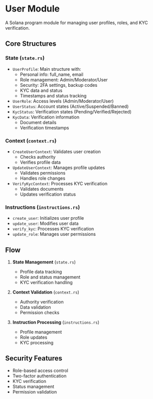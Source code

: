 # User Module

A Solana program module for managing user profiles, roles, and KYC verification.

## Core Structures

### State (`state.rs`)
- `UserProfile`: Main structure with:
  - Personal info: full_name, email
  - Role management: Admin/Moderator/User
  - Security: 2FA settings, backup codes
  - KYC data and status
  - Timestamps and status tracking
- `UserRole`: Access levels (Admin/Moderator/User)
- `UserStatus`: Account states (Active/Suspended/Banned)
- `KycStatus`: Verification states (Pending/Verified/Rejected)
- `KycData`: Verification information
  - Document details
  - Verification timestamps

### Context (`context.rs`)
- `CreateUserContext`: Validates user creation
  - Checks authority
  - Verifies profile data
- `UpdateUserContext`: Manages profile updates
  - Validates permissions
  - Handles role changes
- `VerifyKycContext`: Processes KYC verification
  - Validates documents
  - Updates verification status

### Instructions (`instructions.rs`)
- `create_user`: Initializes user profile
- `update_user`: Modifies user data
- `verify_kyc`: Processes KYC verification
- `update_role`: Manages user permissions

## Flow
1. **State Management** (`state.rs`)
   - Profile data tracking
   - Role and status management
   - KYC verification handling

2. **Context Validation** (`context.rs`)
   - Authority verification
   - Data validation
   - Permission checks

3. **Instruction Processing** (`instructions.rs`)
   - Profile management
   - Role updates
   - KYC processing

## Security Features
- Role-based access control
- Two-factor authentication
- KYC verification
- Status management
- Permission validation 